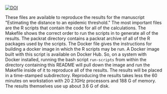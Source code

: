 [![DOI](https://zenodo.org/badge/114819216.svg)](https://zenodo.org/badge/latestdoi/114819216)

These files are available to reproduce the results for the manuscript
"Estimating the distance to an epidemic threshold." The most important
files are the R scripts that contain the code for all of the
calculations. The Makefile shows the correct order to run the scripts
in to generate all of the results. The packrat directory contains a
packrat archive of all of the R packages used by the scripts. The
Docker file gives the instructions for building a docker image in
which the R scripts may be run. A Docker image built with this script
is available on Docker Hub. So, on a system with Docker installed,
running the bash script ``run-scripts`` from within the directory
containing this README will pull down the image and run the Makefile
inside of it to reproduce all of the results. The results will be
placed in a time-stamped subdirectory. Reproducing the results takes
less the 60 minutes on workstation with 20 2.1GHz processors and 188 G
of memory. The results themselves use up about 3.6 G of disk.
